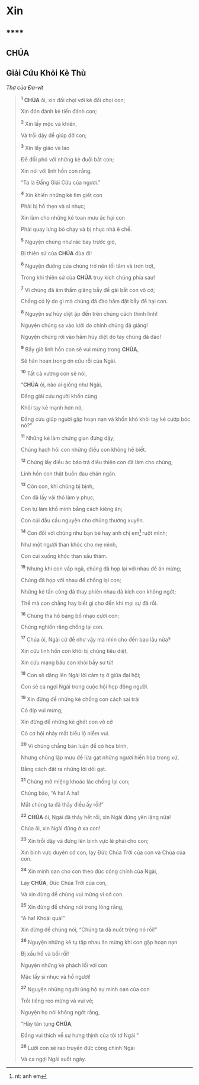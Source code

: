 # Xin

## ****

## CHÚA

## Giải Cứu Khỏi Kẻ Thù
*Thơ của Đa-vít*

> <sup><b>1</b></sup> **CHÚA** ôi, xin đối chọi với kẻ đối chọi con;
>
> Xin đón đánh kẻ tiến đánh con;
>
> <sup><b>2</b></sup> Xin lấy mộc và khiên,
>
> Và trỗi dậy để giúp đỡ con;
>
> <sup><b>3</b></sup> Xin lấy giáo và lao
>
> Để đối phó với những kẻ đuổi bắt con;
>
> Xin nói với linh hồn con rằng,
>
> “Ta là Đấng Giải Cứu của ngươi.”
>
> <sup><b>4</b></sup> Xin khiến những kẻ tìm giết con
>
> Phải bị hổ thẹn và sỉ nhục;
>
> Xin làm cho những kẻ toan mưu ác hại con
>
> Phải quay lưng bỏ chạy và bị nhục nhã ê chề.
>
> <sup><b>5</b></sup> Nguyện chúng như rác bay trước gió,
>
> Bị thiên sứ của **CHÚA** đùa đi!
>
> <sup><b>6</b></sup> Nguyện đường của chúng trở nên tối tăm và trơn trợt,
>
> Trong khi thiên sứ của **CHÚA** truy kích chúng phía sau!
>
> <sup><b>7</b></sup> Vì chúng đã âm thầm giăng bẫy để gài bắt con vô cớ;
>
> Chẳng có lý do gì mà chúng đã đào hầm đặt bẫy để hại con.
>
> <sup><b>8</b></sup> Nguyện sự hủy diệt ập đến trên chúng cách thình lình!
>
> Nguyện chúng sa vào lưới do chính chúng đã giăng!
>
> Nguyện chúng rơi vào hầm hủy diệt do tay chúng đã đào!
>
> <sup><b>9</b></sup> Bấy giờ linh hồn con sẽ vui mừng trong **CHÚA**,
>
> Sẽ hân hoan trong ơn cứu rỗi của Ngài.
>
> <sup><b>10</b></sup> Tất cả xương con sẽ nói,
>
> “**CHÚA** ôi, nào ai giống như Ngài,
>
> Đấng giải cứu người khốn cùng
>
> Khỏi tay kẻ mạnh hơn nó,
>
> Đấng cứu giúp người gặp hoạn nạn và khốn khó khỏi tay kẻ cướp bóc nó?”
>
> <sup><b>11</b></sup> Những kẻ làm chứng gian đứng dậy;
>
> Chúng hạch hỏi con những điều con không hề biết.
>
> <sup><b>12</b></sup> Chúng lấy điều ác báo trả điều thiện con đã làm cho chúng;
>
> Linh hồn con thật buồn đau chán ngán.
>
> <sup><b>13</b></sup> Còn con, khi chúng bị bịnh,
>
> Con đã lấy vải thô làm y phục;
>
> Con tự làm khổ mình bằng cách kiêng ăn;
>
> Con cúi đầu cầu nguyện cho chúng thường xuyên.
>
> <sup><b>14</b></sup> Con đối với chúng như bạn bè hay anh chị em[^1-84beba7f-5cdb-4ed0-8a3e-f09fa8e23cd0] ruột mình;
>
> Như một người than khóc cho mẹ mình,
>
> Con cúi xuống khóc than sầu thảm.
>
> <sup><b>15</b></sup> Nhưng khi con vấp ngã, chúng đã họp lại với nhau để ăn mừng;
>
> Chúng đã họp với nhau để chống lại con;
>
> Những kẻ tấn công đã thay phiên nhau đả kích con không ngớt;
>
> Thế mà con chẳng hay biết gì cho đến khi mọi sự đã rồi.
>
> <sup><b>16</b></sup> Chúng tha hồ báng bổ nhạo cười con;
>
> Chúng nghiến răng chống lại con.
>
> <sup><b>17</b></sup> Chúa ôi, Ngài cứ để như vậy mà nhìn cho đến bao lâu nữa?
>
> Xin cứu linh hồn con khỏi bị chúng tiêu diệt,
>
> Xin cứu mạng báu con khỏi bầy sư tử!
>
> <sup><b>18</b></sup> Con sẽ dâng lên Ngài lời cảm tạ ở giữa đại hội;
>
> Con sẽ ca ngợi Ngài trong cuộc hội họp đông người.
>
> <sup><b>19</b></sup> Xin đừng để những kẻ chống con cách sai trái
>
> Có dịp vui mừng;
>
> Xin đừng để những kẻ ghét con vô cớ
>
> Có cơ hội nháy mắt biểu lộ niềm vui.
>
> <sup><b>20</b></sup> Vì chúng chẳng bàn luận để có hòa bình,
>
> Nhưng chúng lập mưu để lừa gạt những người hiền hòa trong xứ,
>
> Bằng cách đặt ra những lời dối gạt.
>
> <sup><b>21</b></sup> Chúng mở miệng khoác lác chống lại con;
>
> Chúng bảo, “A ha! A ha!
>
> Mắt chúng ta đã thấy điều ấy rồi!”
>
> <sup><b>22</b></sup> **CHÚA** ôi, Ngài đã thấy hết rồi, xin Ngài đừng yên lặng nữa!
>
> Chúa ôi, xin Ngài đừng ở xa con!
>
> <sup><b>23</b></sup> Xin trỗi dậy và đứng lên binh vực lẽ phải cho con;
>
> Xin binh vực duyên cớ con, lạy Đức Chúa Trời của con và Chúa của con.
>
> <sup><b>24</b></sup> Xin minh oan cho con theo đức công chính của Ngài,
>
> Lạy **CHÚA**, Đức Chúa Trời của con,
>
> Và xin đừng để chúng vui mừng vì cớ con.
>
> <sup><b>25</b></sup> Xin đừng để chúng nói trong lòng rằng,
>
> “A ha! Khoái quá!”
>
> Xin đừng để chúng nói, “Chúng ta đã nuốt trộng nó rồi!”
>
> <sup><b>26</b></sup> Nguyện những kẻ tụ tập nhau ăn mừng khi con gặp hoạn nạn
>
> Bị xấu hổ và bối rối!
>
> Nguyện những kẻ phách lối với con
>
> Mặc lấy sỉ nhục và hổ ngươi!
>
> <sup><b>27</b></sup> Nguyện những người ủng hộ sự minh oan của con
>
> Trỗi tiếng reo mừng và vui vẻ;
>
> Nguyện họ nói không ngớt rằng,
>
> “Hãy tán tụng **CHÚA**,
>
> Đấng vui thích về sự hưng thịnh của tôi tớ Ngài.”
>
> <sup><b>28</b></sup> Lưỡi con sẽ rao truyền đức công chính Ngài
>
> Và ca ngợi Ngài suốt ngày.

[^1-84beba7f-5cdb-4ed0-8a3e-f09fa8e23cd0]: nt: anh em